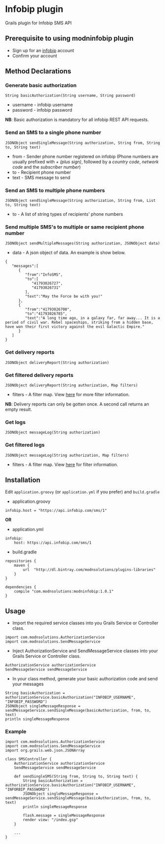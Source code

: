# Infobip plugin #
Grails plugin for Infobip SMS API

## Prerequisite to using **modninfobip** plugin ##
* Sign up for an [infobip](www.infobip.com) account
* Confirm your account

## Method Declarations ##
### Generate basic authorization ###

```
String basicAuthorization(String username, String password)
```
* username - infobip username
* password - infobip password

**NB**: Basic authorization is mandatory for all infobip REST API requests.

### Send an SMS to a single phone number ###

```
JSONObject sendSingleMessage(String authorization, String from, String to, String text)
```
* from - Sender phone number registered on infobip (Phone numbers are usually prefixed with *+ (plus sign)*, followed by a *country code*, *network code* and the *subscriber number*)
* to - Recipient phone number
* text - SMS message to send

### Send an SMS to multiple phone numbers ###

```
JSONObject sendSingleMessage(String authorization, String from, List to, String text)
```
* to - A list of string types of recipients' phone numbers

### Send multiple SMS's to multiple or same recipient phone number ###

```
JSONObject sendMultipleMessages(String authorization, JSONObject data)
```
* data - A json object of data. An example is show below.

```
{  
   "messages":[  
      {  
         "from":"InfoSMS",
         "to":[  
            "41793026727",
            "41793026731"
         ],
         "text":"May the Force be with you!"
      },
      {  
         "from":"41793026700",
         "to":"41793026785",
         "text":"A long time ago, in a galaxy far, far away... It is a period of civil war. Rebel spaceships, striking from a hidden base, have won their first victory against the evil Galactic Empire."
      }
   ]
}
```

### Get delivery reports ###

```
JSONObject deliveryReport(String authorization)
```

### Get filtered delivery reports ###

```
JSONObject deliveryReport(String authorization, Map filters)
```
* filters - A filter map. View [here](https://dev.infobip.com/docs/delivery-reports) for more filter information.

**NB**: Delivery reports can only be gotten once. A second call returns an empty result.

### Get logs ###

```
JSONObject messageLog(String authorization)
```

### Get filtered logs ###

```
JSONObject messageLog(String authorization, Map filters)
```
* filters - A filter map. View [here](https://dev.infobip.com/docs/message-logs) for filter information.

## Installation ##
Edit `application.groovy` (or `application.yml` if you prefer) and `build.gradle`

* application.groovy
```
infobip.host = "https://api.infobip.com/sms/1"
```

**OR**

* application.yml
```
infobip:
    host: https://api.infobip.com/sms/1
```

* build.gradle
```
repositories {
    maven {
        url  "http://dl.bintray.com/modnsolutions/plugins-libraries" 
    }
}

dependencies {
    compile "com.modnsolutions:modninfobip:1.0.1"
}
```

## Usage ##
* Import the required service classes into you Grails Service or Controller class.

```
import com.modnsolutions.AuthorizationService
import com.modnsolutions.SendMessageService
```
* Inject AuthorizationService and SendMessageService classes into your Grails Service or Controller class.

```
AuthorizationService authorizationService
SendMessageService sendMessageService
```

* In your class method, generate your basic authorization code and send your messages

```
String basicAuthorization = authorizationService.basicAuthorization("INFOBIP_USERNAME", "INFOBIP_PASSWORD")
JSONObject singleMessageResponse = sendMessageService.sendSingleMessage(basicAuthorization, from, to, text)
println singleMessageResponse
```

### Example ###
```
import com.modnsolutions.AuthorizationService
import com.modnsolutions.SendMessageService
import org.grails.web.json.JSONArray

class SMSController {
    AuthorizationService authorizationService
    SendMessageService sendMessageService
    
    def sendSingleSMS(String from, String to, String text) {
        String basicAuthorization = authorizationService.basicAuthorization("INFOBIP_USERNAME", "INFORBIP_PASSWORD")
        JSONObject singleMessageResponse = sendMessageService.sendSingleMessage(basicAuthorization, from, to, text)
        println singleMessageResponse

        flash.message = singleMessageResponse
        render view: "/index.gsp"
    }
    
    ...
}
```